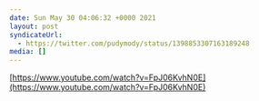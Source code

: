 ```yaml
---
date: Sun May 30 04:06:32 +0000 2021
layout: post
syndicateUrl:
  - https://twitter.com/pudymody/status/1398853307163189248
media: []
---
```

[https://www.youtube.com/watch?v=FpJ06KvhN0E](https://www.youtube.com/watch?v=FpJ06KvhN0E)

